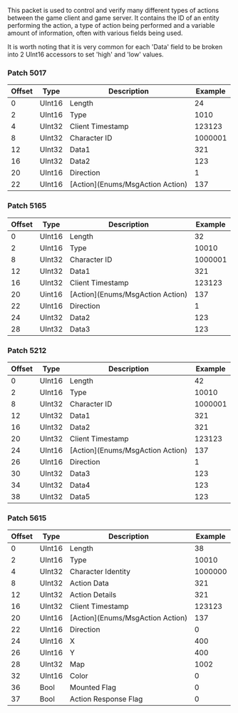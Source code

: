 This packet is used to control and verify many different types of actions between the game client and game server. It contains the ID of an entity performing the action, a type of action being performed and a variable amount of information, often with various fields being used.

It is worth noting that it is very common for each 'Data' field to be broken into 2 UInt16 accessors to set 'high' and 'low' values.

### Patch 5017

| Offset | Type | Description | Example |
| -------- | -------- | -------- | -------- |
| 0 | UInt16 | Length | 24 |
| 2 | UInt16 | Type | 1010 |
| 4 | UInt32 | Client Timestamp | 123123 |
| 8 | UInt32 | Character ID | 1000001 |
| 12 | UInt32 | Data1 | 321 |
| 16 | UInt32 | Data2 | 123 |
| 20 | UInt16 | Direction | 1 |
| 22 | UInt16 | [Action](Enums/MsgAction Action) | 137 |

### Patch 5165

| Offset | Type | Description | Example |
| -------- | -------- | -------- | -------- |
| 0 | UInt16 | Length | 32 |
| 2 | UInt16 | Type | 10010 |
| 8 | UInt32 | Character ID | 1000001 |
| 12 | UInt32 | Data1 | 321 |
| 16 | UInt32 | Client Timestamp | 123123 |
| 20 | Uint16| [Action](Enums/MsgAction Action) | 137 |
| 22 | UInt16 | Direction | 1 |
| 24 | UInt32 | Data2 | 123 |
| 28 | UInt32 | Data3 | 123 |

### Patch 5212

| Offset | Type | Description | Example |
| -------- | -------- | -------- | -------- |
| 0 | UInt16 | Length | 42 |
| 2 | UInt16 | Type | 10010 |
| 8 | UInt32 | Character ID | 1000001 |
| 12 | UInt32 | Data1 | 321 |
| 16 | UInt32 | Data2 | 321 |
| 20 | UInt32 | Client Timestamp | 123123 |
| 24 | UInt16| [Action](Enums/MsgAction Action) | 137 |
| 26 | UInt16 | Direction | 1 |
| 30 | UInt32 | Data3 | 123 |
| 34 | UInt32 | Data4 | 123 |
| 38 | UInt32 | Data5 | 123 |

### Patch 5615

| Offset | Type | Description | Example |
| -------- | -------- | -------- | -------- |
| 0 | UInt16 | Length | 38 |
| 2 | UInt16 | Type | 10010 |
| 4 | UInt32 | Character Identity | 1000000 |
| 8 | UInt32 | Action Data | 321 |
| 12 | UInt32 | Action Details | 321 |
| 16 | UInt32 | Client Timestamp | 123123 |
| 20 | UInt16 | [Action](Enums/MsgAction Action) | 137 |
| 22 | UInt16 | Direction | 0 |
| 24 | UInt16 | X | 400 |
| 26 | UInt16 | Y | 400 |
| 28 | UInt32 | Map | 1002 |
| 32 | UInt16 | Color | 0 |
| 36 | Bool | Mounted Flag | 0 |
| 37 | Bool | Action Response Flag | 0 |

